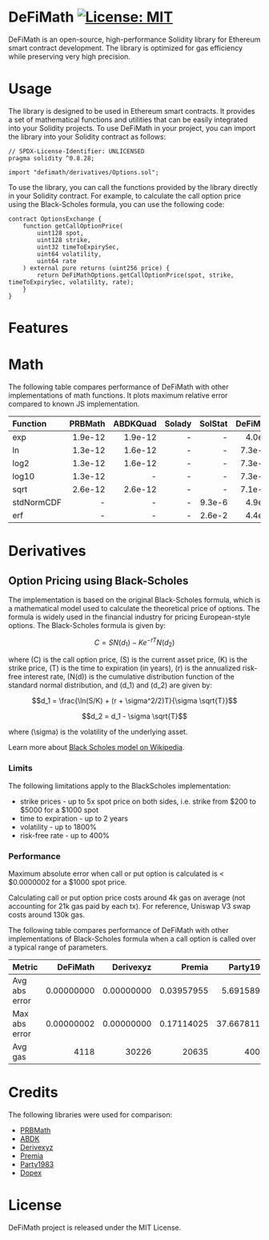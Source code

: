 # DeFiMath [![License: MIT][license-badge]][license]

[license]: https://opensource.org/licenses/MIT
[license-badge]: https://img.shields.io/badge/License-MIT-blue.svg

DeFiMath is an open-source, high-performance Solidity library for Ethereum smart contract development. The library is optimized for gas efficiency while preserving very high precision. 

# Usage
The library is designed to be used in Ethereum smart contracts. It provides a set of mathematical functions and utilities that can be easily integrated into your Solidity projects.
To use DeFiMath in your project, you can import the library into your Solidity contract as follows:

```solidity
// SPDX-License-Identifier: UNLICENSED
pragma solidity ^0.8.28;

import "defimath/derivatives/Options.sol";
```
To use the library, you can call the functions provided by the library directly in your Solidity contract. For example, to calculate the call option price using the Black-Scholes formula, you can use the following code:

```solidity
contract OptionsExchange {
    function getCallOptionPrice(
        uint128 spot,
        uint128 strike,
        uint32 timeToExpirySec,
        uint64 volatility,
        uint64 rate
    ) external pure returns (uint256 price) {
        return DeFiMathOptions.getCallOptionPrice(spot, strike, timeToExpirySec, volatility, rate);
    }
}
```
# Features

# Math
The following table compares performance of DeFiMath with other implementations of math functions. It plots maximum relative error compared to known JS implementation.  

| Function      | PRBMath  | ABDKQuad |  Solady | SolStat | DeFiMath |  
| :------------ | -------: | -------: | ------: | ------: | -------: |
| exp           | 1.9e-12  | 1.9e-12  |    -    |    -    | 4.0e-9   |
| ln            | 1.3e-12  | 1.6e-12  |    -    |    -    | 7.3e-11  |
| log2          | 1.3e-12  | 1.6e-12  |    -    |    -    | 7.3e-11  |
| log10         | 1.3e-12  |     -    |    -    |    -    | 7.3e-11  |
| sqrt          | 2.6e-12  | 2.6e-12  |    -    |    -    | 7.1e-11  |
| stdNormCDF    |    -     |    -     |    -    | 9.3e-6  | 4.9e-9   |
| erf           |    -     |    -     |    -    | 2.6e-2  | 4.4e-7   | 


# Derivatives

## Option Pricing using Black-Scholes

The implementation is based on the original Black-Scholes formula, which is a mathematical model used to calculate the theoretical price of options. The formula is widely used in the financial industry for pricing European-style options.
The Black-Scholes formula is given by:  
```math
C = S N(d_1) - K e^{-rT} N(d_2)
```
where \(C\) is the call option price, \(S\) is the current asset price, \(K\) is the strike price, \(T\) is the time to expiration (in years), \(r\) is the annualized risk-free interest rate, \(N(d)\) is the cumulative distribution function of the standard normal distribution, and \(d_1\) and \(d_2\) are given by:
```math
d_1 = \frac{\ln(S/K) + (r + \sigma^2/2)T}{\sigma \sqrt{T}}
```
```math
d_2 = d_1 - \sigma \sqrt{T}
```
where \(\sigma\) is the volatility of the underlying asset.

Learn more about [Black Scholes model on Wikipedia](https://en.wikipedia.org/wiki/Black%E2%80%93Scholes_model).

### Limits

The following limitations apply to the BlackScholes implementation:
 - strike prices - up to 5x spot price on both sides, i.e. strike from $200 to $5000 for a $1000 spot
 - time to expiration - up to 2 years
 - volatility - up to 1800%
 - risk-free rate - up to 400%

### Performance
Maximum absolute error when call or put option is calculated is < $0.0000002 for a $1000 spot price.  

Calculating call or put option price costs around 4k gas on average (not accounting for 21k gas paid by each tx). For reference, Uniswap V3 swap costs around 130k gas.  

The following table compares performance of DeFiMath with other implementations of Black-Scholes formula when a call option is called over a typical range of parameters. 

| Metric        |  DeFiMath     |  Derivexyz | Premia     | Party1983   | Dopex   |
| :------------ | ------------: | ---------: | ---------: | ----------: | ------: | 
| Avg abs error |  0.00000000   | 0.00000000 | 0.03957955 |  5.69158932 |         |
| Max abs error |  0.00000002   | 0.00000000 | 0.17114025 | 37.66781134 |         |
| Avg gas   |        4118   |      30226 |      20635 |       40010 |   95458 |

# Credits

The following libraries were used for comparison:
 - [PRBMath](https://github.com/PaulRBerg/prb-math)
 - [ABDK](https://github.com/abdk-consulting/abdk-libraries-solidity)
 - [Derivexyz](https://github.com/derivexyz/v1-core/blob/master/contracts/libraries/BlackScholes.sol)
 - [Premia](https://github.com/Premian-Labs/premia-contracts/blob/master/contracts/libraries/OptionMath.sol)
 - [Party1983](https://github.com/partylikeits1983/black_scholes_solidity/blob/main/contracts/libraries/BlackScholesModel.sol)
 - [Dopex](https://github.com/code-423n4/2023-08-dopex/blob/main/contracts/libraries/BlackScholes.sol)
# License

DeFiMath project is released under the MIT License.
